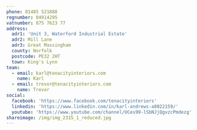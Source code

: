 ```yaml
---
phone: 01485 521888
regnumber: 04914295
vatnumber: 875 7623 77
address:
  adr1: 'Unit 3, Waterford Industrial Estate'
  adr2: Mill Lane
  adr3: Great Massingham
  county: Norfolk
  postcode: PE32 2HT
  town: King's Lynn
team:
  - email: karl@tenacityinteriors.com
    name: Karl
  - email: trevor@tenacityinteriors.com
    name: Trevor
social:
  facebook: 'https://www.facebook.com/tenacityinteriors'
  linkedin: 'https://www.linkedin.com/in/karl-andrews-a8022159/'
  youtube: 'https://www.youtube.com/channel/UCes99-lSbNJjQgvzcPmdezg'
shareimage: /img/img_2315_1_reduced.jpg
---
```


